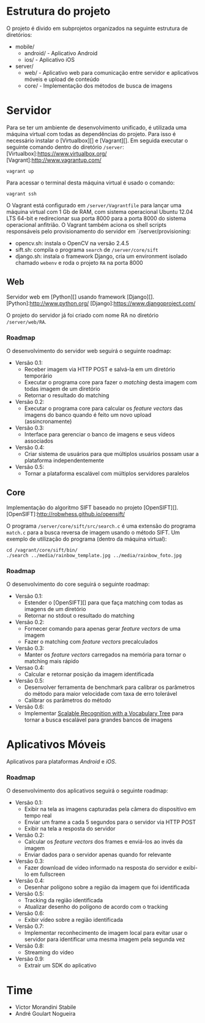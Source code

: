 ﻿# Estrutura do projeto #

O projeto é divido em subprojetos organizados na seguinte estrutura de diretórios:

* mobile/
    * android/ - Aplicativo Android
    * ios/ - Aplicativo iOS
* server/
    * web/ - Aplicativo web para comunicação entre servidor e aplicativos móveis e upload de conteúdo
    * core/ - Implementação dos métodos de busca de imagens

# Servidor #

Para se ter um ambiente de desenvolvimento unificado, é utilizada uma máquina virtual com todas as dependências do projeto. Para isso é necessário instalar o [Virtualbox][] e [Vagrant][]. Em seguida executar o seguinte comando dentro do diretório `/server`:
[Virtualbox]:https://www.virtualbox.org/
[Vagrant]:http://www.vagrantup.com/

    vagrant up
    
Para acessar o terminal desta máquina virtual é usado o comando:

    vagrant ssh

O Vagrant está configurado em `/server/Vagrantfile` para lançar uma máquina virtual com 1 Gb de RAM, com sistema operacional Ubuntu 12.04 LTS 64-bit e redirecionar sua porta 8000 para a porta 8000 do sistema operacional anfitrião. O Vagrant também aciona os shell scripts responsáveis pelo provisionamento do servidor em `/server/provisioning:

* opencv.sh: instala o OpenCV na versão 2.4.5
* sift.sh: compila o programa `search` de `/server/core/sift`
* django.sh: instala o framework Django, cria um environment isolado chamado `webenv` e roda o projeto `RA` na porta 8000

## Web ##

Servidor web em [Python][] usando framework [Django][].
[Python]:http://www.python.org/
[Django]:https://www.djangoproject.com/

O projeto do servidor já foi criado com nome RA no diretório `/server/web/RA`.

### Roadmap ###

O desenvolvimento do servidor web seguirá o seguinte roadmap:

* Versão 0.1:
    * Receber imagem via HTTP POST e salvá-la em um diretório temporário
    * Executar o programa core para fazer o _matching_ desta imagem com todas imagem de um diretório
    * Retornar o resultado do matching
* Versão 0.2:
    * Executar o programa core para calcular os _feature vectors_ das imagens do banco quando é feito um novo upload (assincronamente)
* Versão 0.3:
    * Interface para gerenciar o banco de imagens e seus vídeos associados
* Versão 0.4:
    * Criar sistema de usuários para que múltiplos usuários possam usar a plataforma independentemente
* Versão 0.5:
    * Tornar a plataforma escalável com múltiplos servidores paralelos

## Core ##

Implementação do algoritmo SIFT baseado no projeto [OpenSIFT][].
[OpenSIFT]:http://robwhess.github.io/opensift/

O programa `/server/core/sift/src/search.c` é uma extensão do programa `match.c` para a busca reversa de imagem usando o método SIFT. Um exemplo de utilização do programa (dentro da máquina virtual):

    cd /vagrant/core/sift/bin/
    ./search ../media/rainbow_template.jpg ../media/rainbow_foto.jpg

### Roadmap ###

O desenvolvimento do core seguirá o seguinte roadmap:

* Versão 0.1:
    * Estender o [OpenSIFT][] para que faça matching com todas as imagens de um diretório
    * Retornar no stdout o resultado do matching
* Versão 0.2:
    * Fornecer comando para apenas gerar _feature vectors_ de uma imagem
    * Fazer o matching com _feature vectors_ precalculados
* Versão 0.3:
    * Manter os _feature vectors_ carregados na memória para tornar o matching mais rápido
* Versao 0.4:
    * Calcular e retornar posição da imagem identificada
* Versão 0.5:
    * Desenvolver ferramenta de benchmark para calibrar os parâmetros do método para maior velocidade com taxa de erro tolerável
    * Calibrar os parâmetros do método
* Versão 0.6:
    * Implementar [Scalable Recognition with a Vocabulary Tree][] para tornar a busca escalável para grandes bancos de imagens

[Scalable Recognition with a Vocabulary Tree]:http://ieeexplore.ieee.org/xpl/articleDetails.jsp?reload=true&arnumber=1641018

# Aplicativos Móveis #

Aplicativos para plataformas _Android_ e _iOS_.

### Roadmap ###

O desenvolvimento dos aplicativos seguirá o seguinte roadmap:

* Versão 0.1:
    * Exibir na tela as imagens capturadas pela câmera do dispositivo em tempo real
    * Enviar um frame a cada 5 segundos para o servidor via HTTP POST
    * Exibir na tela a resposta do servidor
* Versão 0.2:
    * Calcular os _feature vectors_ dos frames e enviá-los ao invés da imagem
    * Enviar dados para o servidor apenas quando for relevante
* Versão 0.3:
    * Fazer download de vídeo informado na resposta do servidor e exibí-lo em fullscreen
* Versão 0.4:
    * Desenhar polígono sobre a região da imagem que foi identificada
* Versão 0.5:
    * Tracking da região identificada
    * Atualizar desenho do polígono de acordo com o tracking
* Versão 0.6:
    * Exibir vídeo sobre a região identificada
* Versão 0.7:
    * Implementar reconhecimento de imagem local para evitar usar o servidor para identificar uma mesma imagem pela segunda vez
* Versão 0.8:
    * Streaming do vídeo
* Versão 0.9:
    * Extrair um SDK do aplicativo

# Time #

* Victor Morandini Stabile
* André Goulart Nogueira